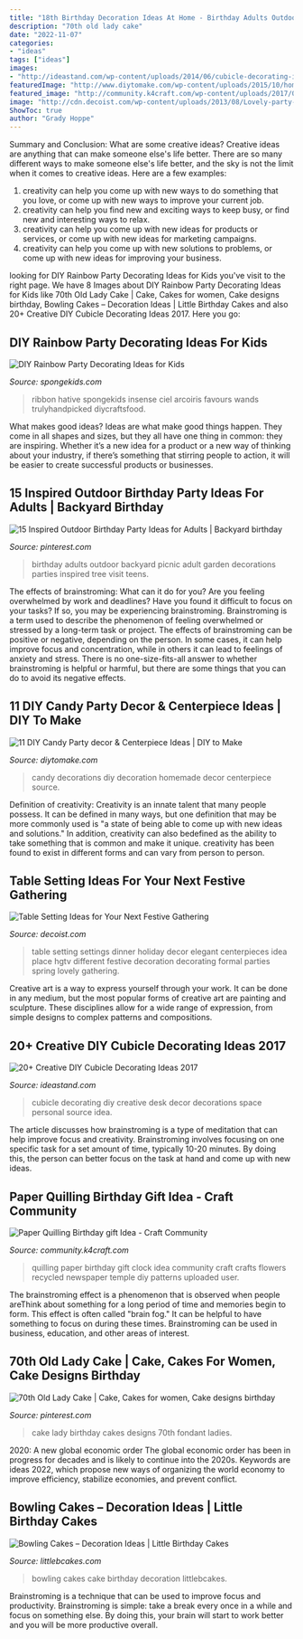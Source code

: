 ```yaml
---
title: "18th Birthday Decoration Ideas At Home - Birthday Adults Outdoor Backyard Picnic Adult Garden Decorations Parties Inspired Tree Visit Teens"
description: "70th old lady cake"
date: "2022-11-07"
categories:
- "ideas"
tags: ["ideas"]
images:
- "http://ideastand.com/wp-content/uploads/2014/06/cubicle-decorating-ideas/4-cubicle-decorating-ideas.jpg"
featuredImage: "http://www.diytomake.com/wp-content/uploads/2015/10/homemade-candy-party-decorations.jpg"
featured_image: "http://community.k4craft.com/wp-content/uploads/2017/01/Paper-quilling-birthday-gift-ideas-5.jpg"
image: "http://cdn.decoist.com/wp-content/uploads/2013/08/Lovely-party-table-setting.jpg"
ShowToc: true
author: "Grady Hoppe"
---
```



Summary and Conclusion: What are some creative ideas?
Creative ideas are anything that can make someone else's life better. There are so many different ways to make someone else's life better, and the sky is not the limit when it comes to creative ideas. Here are a few examples: 
1) creativity can help you come up with new ways to do something that you love, or come up with new ways to improve your current job. 
2) creativity can help you find new and exciting ways to keep busy, or find new and interesting ways to relax. 
3) creativity can help you come up with new ideas for products or services, or come up with new ideas for marketing campaigns. 
4) creativity can help you come up with new solutions to problems, or come up with new ideas for improving your business.

	

		
looking for DIY Rainbow Party Decorating Ideas for Kids you've visit to the right page. We have 8 Images about DIY Rainbow Party Decorating Ideas for Kids like 70th Old Lady Cake | Cake, Cakes for women, Cake designs birthday, Bowling Cakes – Decoration Ideas | Little Birthday Cakes and also 20+ Creative DIY Cubicle Decorating Ideas 2017. Here you go:
		
    
## DIY Rainbow Party Decorating Ideas For Kids

<img loading=lazy src="https://spongekids.com/wp-content/uploads/2014/11/diy-rainbow-party-decorating-ideas/4-candy-decoration.jpg" onerror="this.onerror=null;this.src='https://tse1.mm.bing.net/th?id=OIP.GfTxgQhCKywEmuWykiSTCAHaLG&amp;pid=15.1';" alt="DIY Rainbow Party Decorating Ideas for Kids">

_Source: spongekids.com_

>ribbon hative spongekids insense ciel arcoiris favours wands trulyhandpicked diycraftsfood. 

	

What makes good ideas?
Ideas are what make good things happen. They come in all shapes and sizes, but they all have one thing in common: they are inspiring. Whether it’s a new idea for a product or a new way of thinking about your industry, if there’s something that stirring people to action, it will be easier to create successful products or businesses.

    
## 15 Inspired Outdoor Birthday Party Ideas For Adults | Backyard Birthday

<img loading=lazy src="https://i.pinimg.com/736x/ab/da/65/abda65ab42f73f8a6e5ae167a5d7740e.jpg" onerror="this.onerror=null;this.src='https://tse1.mm.bing.net/th?id=OIP.VOHnM6rNEd5_WlrQcXiV3AHaLH&amp;pid=15.1';" alt="15 Inspired Outdoor Birthday Party Ideas for Adults | Backyard birthday">

_Source: pinterest.com_

>birthday adults outdoor backyard picnic adult garden decorations parties inspired tree visit teens. 

	

The effects of brainstroming: What can it do for you?
Are you feeling overwhelmed by work and deadlines? Have you found it difficult to focus on your tasks? If so, you may be experiencing brainstroming. Brainstroming is a term used to describe the phenomenon of feeling overwhelmed or stressed by a long-term task or project. The effects of brainstroming can be positive or negative, depending on the person. In some cases, it can help improve focus and concentration, while in others it can lead to feelings of anxiety and stress. There is no one-size-fits-all answer to whether brainstroming is helpful or harmful, but there are some things that you can do to avoid its negative effects.

    
## 11 DIY Candy Party Decor &amp; Centerpiece Ideas | DIY To Make

<img loading=lazy src="http://www.diytomake.com/wp-content/uploads/2015/10/homemade-candy-party-decorations.jpg" onerror="this.onerror=null;this.src='https://tse2.mm.bing.net/th?id=OIP.B_AC1GY9uzmYkvGZrzydZAHaE8&amp;pid=15.1';" alt="11 DIY Candy Party decor &amp; Centerpiece Ideas | DIY to Make">

_Source: diytomake.com_

>candy decorations diy decoration homemade decor centerpiece source. 

	

Definition of creativity:
Creativity is an innate talent that many people possess. It can be defined in many ways, but one definition that may be more commonly used is "a state of being able to come up with new ideas and solutions." In addition, creativity can also bedefined as the ability to take something that is common and make it unique. creativity has been found to exist in different forms and can vary from person to person.

    
## Table Setting Ideas For Your Next Festive Gathering

<img loading=lazy src="http://cdn.decoist.com/wp-content/uploads/2013/08/Lovely-party-table-setting.jpg" onerror="this.onerror=null;this.src='https://tse1.mm.bing.net/th?id=OIP.6PccOBnVd6c3yFcRjGz_IgHaJ4&amp;pid=15.1';" alt="Table Setting Ideas for Your Next Festive Gathering">

_Source: decoist.com_

>table setting settings dinner holiday decor elegant centerpieces idea place hgtv different festive decoration decorating formal parties spring lovely gathering. 

	

Creative art is a way to express yourself through your work. It can be done in any medium, but the most popular forms of creative art are painting and sculpture. These disciplines allow for a wide range of expression, from simple designs to complex patterns and compositions.

    
## 20+ Creative DIY Cubicle Decorating Ideas 2017

<img loading=lazy src="http://ideastand.com/wp-content/uploads/2014/06/cubicle-decorating-ideas/4-cubicle-decorating-ideas.jpg" onerror="this.onerror=null;this.src='https://tse2.mm.bing.net/th?id=OIP.VHOx8lixeW7JpfU3SP7vlgHaJ4&amp;pid=15.1';" alt="20+ Creative DIY Cubicle Decorating Ideas 2017">

_Source: ideastand.com_

>cubicle decorating diy creative desk decor decorations space personal source idea. 

	

The article discusses how brainstroming is a type of meditation that can help improve focus and creativity. Brainstroming involves focusing on one specific task for a set amount of time, typically 10-20 minutes. By doing this, the person can better focus on the task at hand and come up with new ideas.

    
## Paper Quilling Birthday Gift Idea - Craft Community

<img loading=lazy src="http://community.k4craft.com/wp-content/uploads/2017/01/Paper-quilling-birthday-gift-ideas-5.jpg" onerror="this.onerror=null;this.src='https://tse1.mm.bing.net/th?id=OIP.UTERTvwLKV9k8DWSUmwcMgHaJ4&amp;pid=15.1';" alt="Paper Quilling Birthday gift Idea - Craft Community">

_Source: community.k4craft.com_

>quilling paper birthday gift clock idea community craft crafts flowers recycled newspaper temple diy patterns uploaded user. 

	

The brainstroming effect is a phenomenon that is observed when people areThink about something for a long period of time and memories begin to form. This effect is often called "brain fog." It can be helpful to have something to focus on during these times. Brainstroming can be used in business, education, and other areas of interest.

    
## 70th Old Lady Cake | Cake, Cakes For Women, Cake Designs Birthday

<img loading=lazy src="https://i.pinimg.com/736x/04/7e/9a/047e9a1cb947ef237da5004cfbea1b36--lady-cake-old-ladies.jpg" onerror="this.onerror=null;this.src='https://tse2.mm.bing.net/th?id=OIP.hMjcSvVo2kix_iPEbtwo3AHaJ3&amp;pid=15.1';" alt="70th Old Lady Cake | Cake, Cakes for women, Cake designs birthday">

_Source: pinterest.com_

>cake lady birthday cakes designs 70th fondant ladies. 

	

2020: A new global economic order
The global economic order has been in progress for decades and is likely to continue into the 2020s. Keywords are ideas 2022, which propose new ways of organizing the world economy to improve efficiency, stabilize economies, and prevent conflict.

    
## Bowling Cakes – Decoration Ideas | Little Birthday Cakes

<img loading=lazy src="http://www.littlebcakes.com/wp-content/uploads/2014/01/Bowling-Cakes-Pictures.jpg" onerror="this.onerror=null;this.src='https://tse4.mm.bing.net/th?id=OIP.5_vIGkXHRHwtFAr5SDXHbAHaJ4&amp;pid=15.1';" alt="Bowling Cakes – Decoration Ideas | Little Birthday Cakes">

_Source: littlebcakes.com_

>bowling cakes cake birthday decoration littlebcakes. 

	

Brainstroming is a technique that can be used to improve focus and productivity. Brainstroming is simple: take a break every once in a while and focus on something else. By doing this, your brain will start to work better and you will be more productive overall.

